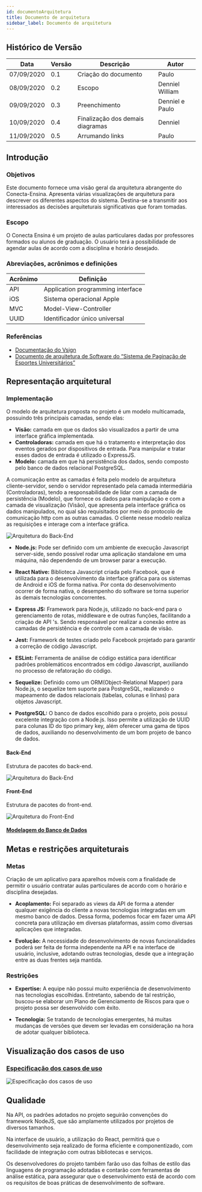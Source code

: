 ```yaml
---
id: documentoArquitetura
title: Documento de arquitetura
sidebar_label: Documento de arquitetura
---
```


## Histórico de Versão

| Data | Versão | Descrição | Autor |
|--------|-----------|---------------|---------|
| 07/09/2020 | 0.1 | Criação do documento | Paulo |
| 08/09/2020 | 0.2 | Escopo | Denniel William |
| 09/09/2020 | 0.3 | Preenchimento | Denniel e Paulo |
| 10/09/2020 | 0.4 | Finalização dos demais diagramas | Denniel |
| 11/09/2020 | 0.5 | Arrumando links | Paulo |


## Introdução

### Objetivos

Este documento fornece uma visão geral da arquitetura abrangente do Conecta-Ensina. Apresenta várias visualizações de arquitetura para descrever os diferentes aspectos do sistema. Destina-se a transmitir aos interessados as decisões arquiteturais significativas que foram tomadas.


### Escopo

O Conecta Ensina  é um projeto de aulas particulares dadas por professores formados ou alunos de graduação. O usuário terá a possibilidade de agendar aulas de acordo com a disciplina  e horário desejado.


### Abreviações, acrônimos e definições

| Acrônimo | Definição |
|---|---|
| API | Application programming interface |
| iOS | Sistema operacional Apple |
| MVC | Model-View-Controller |
| UUID | Identificador único universal |

### Referências

* [Documentação do Vsign](https://fga-eps-mds.github.io/2019.2-Vsign/project/architectureDocument/)<br>
* [Documento de arquitetura de Software do “Sistema de Paginação de Esportes Universitários”](http://www.facom.ufu.br/~flavio/pds1/files/2016-01/Documento%20de%20Arquitetura%20de%20Software%20do%20SPEU%201-Exemplo-RUP.pdf)<br>


## Representação arquitetural

### Implementação

O modelo de arquitetura proposta no projeto é um modelo multicamada, possuindo três principais camadas, sendo elas: 
* **Visão:** camada em que os dados são visualizados a partir de uma interface gráfica implementada.
* **Controladoras:** camada em que há o  tratamento e interpretação dos eventos gerados por dispositivos de entrada. Para manipular e tratar esses dados de entrada é utilizado o ExpressJS.
* **Modelo:** camada em que há persistência dos dados, sendo composto pelo banco de dados relacional PostgreSQL.
 
A comunicação entre as camadas é feita pelo modelo de arquitetura cliente-servidor, sendo o servidor representado pela camada intermediária (Controladoras), tendo a responsabilidade de lidar com a camada de persistência (Modelo), que fornece os dados para manipulação e com a camada de visualização (Visão), que apresenta pela interface gráfica os dados manipulados, no qual são requisitados por meio do protocolo de comunicação http com as outras camadas. O cliente nesse modelo realiza as requisições e interage com a interface gráfica. 

![Arquitetura do Back-End](https://raw.githubusercontent.com/fga-eps-mds/2020.1-Conecta-Ensina-Wiki/master/website/static/img/arquitetura.png)

* **Node.js:** Pode ser definido com um ambiente de execução Javascript server-side, sendo possível rodar uma aplicação standalone em uma máquina, não dependendo de um browser parar a execução.

* **React Native:** Biblioteca Javascript criada pelo Facebook, que é utilizada para o desenvolvimento da interface gráfica para os sistemas de Android e iOS de forma nativa. Por conta do desenvolvimento ocorrer de forma nativa, o desempenho do software se torna superior às demais tecnologias concorrentes.

* **Express JS:** Framework para Node.js, utilizado no back-end para o gerenciamento de rotas, middleware e de outras funções, facilitando a criação de API 's. Sendo responsável por realizar a conexão entre as camadas de persistência e de controle com a camada de visão.

* **Jest:** Framework de testes criado pelo Facebook projetado para garantir a correção de código Javascript.

* **ESLint:** Ferramenta de análise de código estática para identificar padrões problemáticos encontrados em código Javascript, auxiliando no processo de refatoração do código.

* **Sequelize:** Definido como um ORM(Object-Relational Mapper) para Node.js, o sequelize tem suporte para PostgreSQL, realizando o mapeamento de dados relacionais (tabelas, colunas e linhas) para objetos Javascript.

* **PostgreSQL:** O banco de dados escolhido para o projeto, pois possui excelente integração com a Node.js. Isso permite a utilização de UUID para colunas ID do tipo primary key, além oferecer uma gama de tipos de dados, auxiliando no desenvolvimento de um bom projeto de banco de dados.


#### Back-End
Estrutura de pacotes do back-end.

![Arquitetura do Back-End](https://raw.githubusercontent.com/fga-eps-mds/2020.1-Conecta-Ensina-Wiki/master/website/static/img/back_end.png)

#### Front-End
Estrutura de pacotes do front-end.

![Arquitetura do Front-End](https://raw.githubusercontent.com/fga-eps-mds/2020.1-Conecta-Ensina-Wiki/master/website/static/img/front_end.png)


#### [Modelagem do Banco de Dados](modelagemDoBancoDeDados)

## Metas e restrições arquiteturais

### Metas

Criação de um aplicativo para aparelhos móveis com a finalidade de permitir o usuário contratar aulas particulares de acordo com o horário e disciplina desejadas. 

* **Acoplamento:** Foi separado as views da API de forma a atender qualquer exigência do cliente a novas tecnologias integradas em um mesmo banco de dados. Dessa forma, podemos focar em fazer uma API concreta para utilização em diversas plataformas, assim como diversas aplicações que integradas.

* **Evolução:** A necessidade do desenvolvimento de novas funcionalidades poderá ser feita de forma independente na API e na interface de usuário, inclusive, adotando outras tecnologias, desde que a integração entre as duas frentes seja mantida.

### Restrições

* **Expertise:** A equipe não possui muito experiência de desenvolvimento nas tecnologias escolhidas. Entretanto, sabendo de tal restrição, buscou-se elaborar um Plano de Gerenciamento de Riscos para que o projeto possa ser desenvolvido com êxito.

* **Tecnologia:** Se tratando de tecnologias emergentes, há muitas mudanças de versões que devem ser levadas em consideração na hora de adotar qualquer biblioteca.

## Visualização dos casos de uso

### [Especificação dos casos de uso](especificacaoCasosDeUso)

![Especificação dos casos de uso](https://raw.githubusercontent.com/fga-eps-mds/2020.1-Conecta-Ensina-Wiki/master/website/static/img/diagramaCasoDeUso.svg)

## Qualidade

Na API, os padrões adotados no projeto seguirão convenções do framework NodeJS, que são amplamente utilizados por projetos de diversos tamanhos.

Na interface de usuário, a utilização do React, permitirá que o desenvolvimento seja realizado de forma eficiente e componentizado, com facilidade de integração com outras bibliotecas e serviços.

Os desenvolvedores do projeto também farão uso das folhas de estilo das linguagens de programação adotadas e contarão com ferramentas de análise estática, para assegurar que o desenvolvimento está de acordo com os requisitos de boas práticas de desenvolvimento de software.

